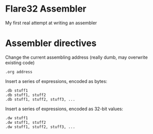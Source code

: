 # Flare32 Assembler
My first real attempt at writing an assembler


# Assembler directives

Change the current assembling address (really dumb, may overwrite existing
code)
```
.org address
```



Insert a series of expressions, encoded as bytes:
```
.db stuff1
.db stuff1, stuff2
.db stuff1, stuff2, stuff3, ...
```


Insert a series of expressions, encoded as 32-bit values:
```
.dw stuff1
.dw stuff1, stuff2
.dw stuff1, stuff2, stuff3, ...
```
